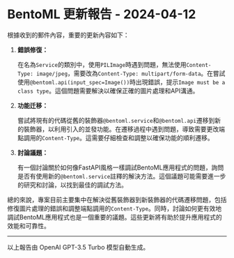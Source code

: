 # BentoML 更新報告 - 2024-04-12

根據收到的郵件內容，重要的更新內容如下：



1. **錯誤修復：**

   在名為`Service`的類別中，使用`PILImage`時遇到問題，無法使用`Content-Type: image/jpeg`，需要改為`Content-Type: multipart/form-data`。在嘗試使用`@bentoml.api(input_spec=Image())`時出現錯誤，提示`Image must be a class type`。這個問題需要解決以確保正確的圖片處理和API溝通。



2. **功能迁移：**

   嘗試將現有的代碼從舊的裝飾器`@bentoml.service`和`@bentoml.api`遷移到新的裝飾器，以利用引入的並發功能。在遷移過程中遇到問題，導致需要更改端點調用的`Content-Type`。這需要仔細檢查和調整以確保功能的順利遷移。



3. **討論議題：**

   有一個討論關於如何像FastAPI風格一樣調試BentoML應用程式的問題，詢問是否有使用新的`@bentoml.service`註釋的解決方法。這個議題可能需要進一步的研究和討論，以找到最佳的調試方法。



總的來說，專案目前主要集中在解決從舊裝飾器到新裝飾器的代碼遷移問題，包括修復圖片處理的錯誤和調整端點調用的`Content-Type`。同時，討論如何更有效地調試BentoML應用程式也是一個重要的議題。這些更新將有助於提升應用程式的效能和可靠性。



---



以上報告由 OpenAI GPT-3.5 Turbo 模型自動生成。